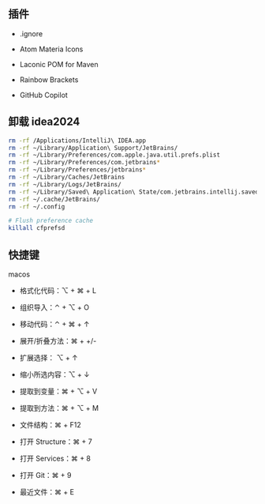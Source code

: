 

## 插件

- .ignore

- Atom Materia Icons

- Laconic POM for Maven

- Rainbow Brackets

- GitHub Copilot

  

## 卸载 idea2024

```bash
rm -rf /Applications/IntelliJ\ IDEA.app
rm -rf ~/Library/Application\ Support/JetBrains/
rm -rf ~/Library/Preferences/com.apple.java.util.prefs.plist
rm -rf ~/Library/Preferences/com.jetbrains*
rm -rf ~/Library/Preferences/jetbrains*
rm -rf ~/Library/Caches/JetBrains
rm -rf ~/Library/Logs/JetBrains/
rm -rf ~/Library/Saved\ Application\ State/com.jetbrains.intellij.savedState/
rm -rf ~/.cache/JetBrains/
rm -rf ~/.config

# Flush preference cache
killall cfprefsd
```

## 快捷键

macos

- 格式化代码：⌥ + ⌘ + L
- 组织导入：⌃ + ⌥ + O
- 移动代码：⌃ + ⌘ +  ↑
- 展开/折叠方法：⌘ + +/-
- 扩展选择： ⌥ + ↑
- 缩小所选内容：⌥ + ↓
- 提取到变量：⌘ + ⌥ + V
- 提取到方法：⌘ + ⌥ + M
- 文件结构：⌘ + F12
- 打开 Structure：⌘ + 7
- 打开 Services：⌘ + 8
- 打开 Git：⌘ + 9

- 最近文件：⌘ + E
